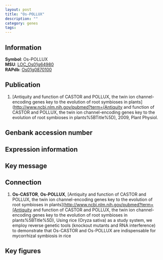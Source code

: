 ```yaml
---
layout: post
title: "Os-POLLUX"
description: ""
category: genes
tags: 
---
```


## Information
__Symbol__: Os-POLLUX  
__MSU__: [LOC_Os01g64980](http://rice.plantbiology.msu.edu/cgi-bin/ORF_infopage.cgi?orf=LOC_Os01g64980)  
__RAPdb__: [Os01g0870100](http://rapdb.dna.affrc.go.jp/viewer/gbrowse_details/irgsp1?name=Os01g0870100)  

## Publication
1. [Antiquity and function of CASTOR and POLLUX, the twin ion channel-encoding genes key to the evolution of root symbioses in plants](http://www.ncbi.nlm.nih.gov/pubmed?term=(Antiquity and function of CASTOR and POLLUX, the twin ion channel-encoding genes key to the evolution of root symbioses in plants%5BTitle%5D), 2009, Plant Physiol.

## Genbank accession number

## Expression information

## Key message

## Connection
1. __Os-CASTOR__, __Os-POLLUX__, [Antiquity and function of CASTOR and POLLUX, the twin ion channel-encoding genes key to the evolution of root symbioses in plants](http://www.ncbi.nlm.nih.gov/pubmed?term=(Antiquity and function of CASTOR and POLLUX, the twin ion channel-encoding genes key to the evolution of root symbioses in plants%5BTitle%5D),  Using rice (Oryza sativa) as a study system, we employ reverse genetic tools (knockout mutants and RNA interference) to demonstrate that Os-CASTOR and Os-POLLUX are indispensable for mycorrhizal symbiosis in rice

## Key figures


